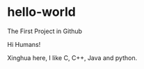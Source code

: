 # hello-world
The First Project in Github

Hi Humans!

Xinghua here, I like C, C++, Java and python.
